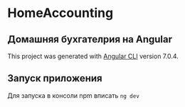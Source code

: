 # HomeAccounting
## Домашняя бухгателрия на Angular

This project was generated with [Angular CLI](https://github.com/angular/angular-cli) version 7.0.4.

## Запуск приложения

Для запуска в консоли npm вписать `ng dev` 



